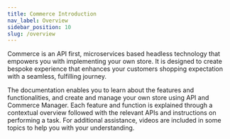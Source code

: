 ```yaml
---
title: Commerce Introduction
nav_label: Overview
sidebar_position: 10
slug: /overview
---
```


Commerce is an API first, microservices based headless technology that empowers you with implementing your own store. It is designed to create bespoke experience that enhances your customers shopping expectation with a seamless, fulfilling journey. 

The documentation enables you to learn about the features and functionalities, and create and manage your own store using API and Commerce Manager. Each feature and function is explained through a contextual overview followed with the relevant APIs and instructions on performing a task. For additional assistance, videos are included in some topics to help you with your understanding.

